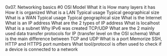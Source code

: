 0x07. Networking basics #0
OSI Model
What it is
How many layers it has
How it is organized
What is a LAN
Typical usage
Typical geographical size
What is a WAN
Typical usage
Typical geographical size
What is the Internet
What is an IP address
What are the 2 types of IP address
What is localhost
What is a subnet
Why IPv6 was created
TCP/UDP
What are the 2 mainly used data transfer protocols
for IP (transfer level on the OSI schema)
What is the main difference between TCP and UDP
What is a port
Memorize SSH, HTTP and HTTPS port numbers
What tool/protocol is often used
to check if a device is connected to a network
